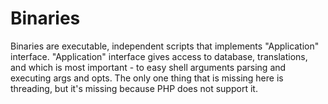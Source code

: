 Binaries
========

Binaries are executable, independent scripts that implements "Application" interface.
"Application" interface gives access to database, translations, and which is most important - to easy shell arguments parsing and executing args and opts.
The only one thing that is missing here is threading, but it's missing because PHP does not support it.